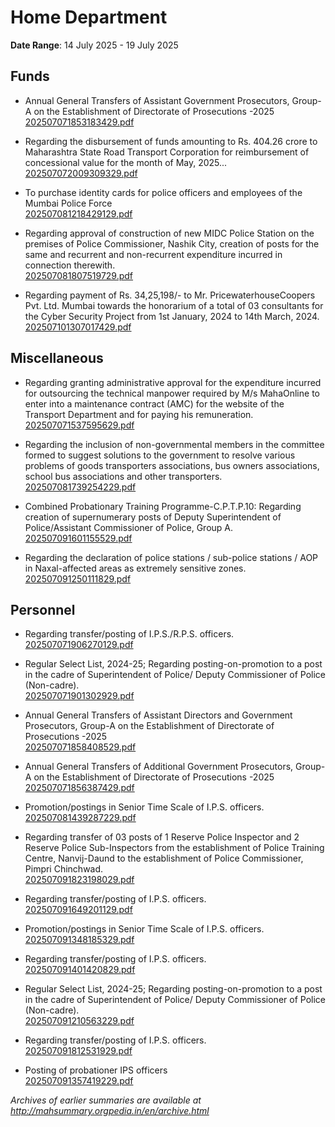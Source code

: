 # Home Department

**Date Range**: 14 July 2025 - 19 July 2025


## Funds
- Annual General Transfers of Assistant Government Prosecutors, Group-A on the Establishment of Directorate of Prosecutions -2025\
  [202507071853183429.pdf](https://gr.maharashtra.gov.in/Site/Upload/Government%20Resolutions/English/202507071853183429.pdf)

- Regarding the disbursement of funds amounting to Rs. 404.26 crore to Maharashtra State Road Transport Corporation for reimbursement of concessional value for the month of May, 2025...\
  [202507072009309329.pdf](https://gr.maharashtra.gov.in/Site/Upload/Government%20Resolutions/English/202507072009309329.pdf)

- To purchase identity cards for police officers and employees of the Mumbai Police Force\
  [202507081218429129.pdf](https://gr.maharashtra.gov.in/Site/Upload/Government%20Resolutions/English/202507081218429129.pdf)

- Regarding approval of construction of new MIDC Police Station on the premises of Police Commissioner, Nashik City, creation of posts for the same and recurrent and non-recurrent expenditure incurred in connection therewith.\
  [202507081807519729.pdf](https://gr.maharashtra.gov.in/Site/Upload/Government%20Resolutions/English/202507081807519729.pdf)

- Regarding payment of Rs. 34,25,198/- to Mr. PricewaterhouseCoopers Pvt. Ltd. Mumbai towards the honorarium of a total of 03 consultants for the Cyber Security Project from 1st January, 2024 to 14th March, 2024.\
  [202507101307017429.pdf](https://gr.maharashtra.gov.in/Site/Upload/Government%20Resolutions/English/202507101307017429.pdf)

## Miscellaneous
- Regarding granting administrative approval for the expenditure incurred for outsourcing the technical manpower required by M/s MahaOnline to enter into a maintenance contract (AMC) for the website of the Transport Department and for paying his remuneration.\
  [202507071537595629.pdf](https://gr.maharashtra.gov.in/Site/Upload/Government%20Resolutions/English/202507071537595629...pdf)

- Regarding the inclusion of non-governmental members in the committee formed to suggest solutions to the government to resolve various problems of goods transporters associations, bus owners associations, school bus associations and other transporters.\
  [202507081739254229.pdf](https://gr.maharashtra.gov.in/Site/Upload/Government%20Resolutions/English/202507081739254229.pdf)

- Combined Probationary Training Programme-C.P.T.P.10: Regarding creation of supernumerary posts of Deputy Superintendent of Police/Assistant Commissioner of Police, Group A.\
  [202507091601155529.pdf](https://gr.maharashtra.gov.in/Site/Upload/Government%20Resolutions/English/202507091601155529.pdf)

- Regarding the declaration of police stations / sub-police stations / AOP in Naxal-affected areas as extremely sensitive zones.\
  [202507091250111829.pdf](https://gr.maharashtra.gov.in/Site/Upload/Government%20Resolutions/English/202507091250111829.pdf)

## Personnel
- Regarding transfer/posting of I.P.S./R.P.S. officers.\
  [202507071906270129.pdf](https://gr.maharashtra.gov.in/Site/Upload/Government%20Resolutions/English/202507071906270129.pdf)

- Regular Select List, 2024-25; Regarding posting-on-promotion to a post in the cadre of Superintendent of Police/ Deputy Commissioner of Police (Non-cadre).\
  [202507071901302929.pdf](https://gr.maharashtra.gov.in/Site/Upload/Government%20Resolutions/English/202507071901302929.pdf)

- Annual General Transfers of Assistant Directors and Government Prosecutors, Group-A on the Establishment of Directorate of Prosecutions -2025\
  [202507071858408529.pdf](https://gr.maharashtra.gov.in/Site/Upload/Government%20Resolutions/English/202507071858408529.pdf)

- Annual General Transfers of Additional Government Prosecutors, Group-A on the Establishment of Directorate of Prosecutions -2025\
  [202507071856387429.pdf](https://gr.maharashtra.gov.in/Site/Upload/Government%20Resolutions/English/202507071856387429.pdf)

- Promotion/postings in Senior Time Scale of I.P.S. officers.\
  [202507081439287229.pdf](https://gr.maharashtra.gov.in/Site/Upload/Government%20Resolutions/English/202507081439287229.pdf)

- Regarding transfer of 03 posts of 1 Reserve Police Inspector and 2 Reserve Police Sub-Inspectors from the establishment of Police Training Centre, Nanvij-Daund to the establishment of Police Commissioner, Pimpri Chinchwad.\
  [202507091823198029.pdf](https://gr.maharashtra.gov.in/Site/Upload/Government%20Resolutions/English/202507091823198029.pdf)

- Regarding transfer/posting of I.P.S. officers.\
  [202507091649201129.pdf](https://gr.maharashtra.gov.in/Site/Upload/Government%20Resolutions/English/202507091649201129.pdf)

- Promotion/postings in Senior Time Scale of I.P.S. officers.\
  [202507091348185329.pdf](https://gr.maharashtra.gov.in/Site/Upload/Government%20Resolutions/English/202507091348185329.pdf)

- Regarding transfer/posting of I.P.S. officers.\
  [202507091401420829.pdf](https://gr.maharashtra.gov.in/Site/Upload/Government%20Resolutions/English/202507091401420829.pdf)

- Regular Select List, 2024-25; Regarding posting-on-promotion to a post in the cadre of Superintendent of Police/ Deputy Commissioner of Police (Non-cadre).\
  [202507091210563229.pdf](https://gr.maharashtra.gov.in/Site/Upload/Government%20Resolutions/English/202507091210563229.pdf)

- Regarding transfer/posting of I.P.S. officers.\
  [202507091812531929.pdf](https://gr.maharashtra.gov.in/Site/Upload/Government%20Resolutions/English/202507091812531929.pdf)

- Posting of probationer IPS officers\
  [202507091357419229.pdf](https://gr.maharashtra.gov.in/Site/Upload/Government%20Resolutions/English/202507091357419229......pdf)


*Archives of earlier summaries are available at http://mahsummary.orgpedia.in/en/archive.html*